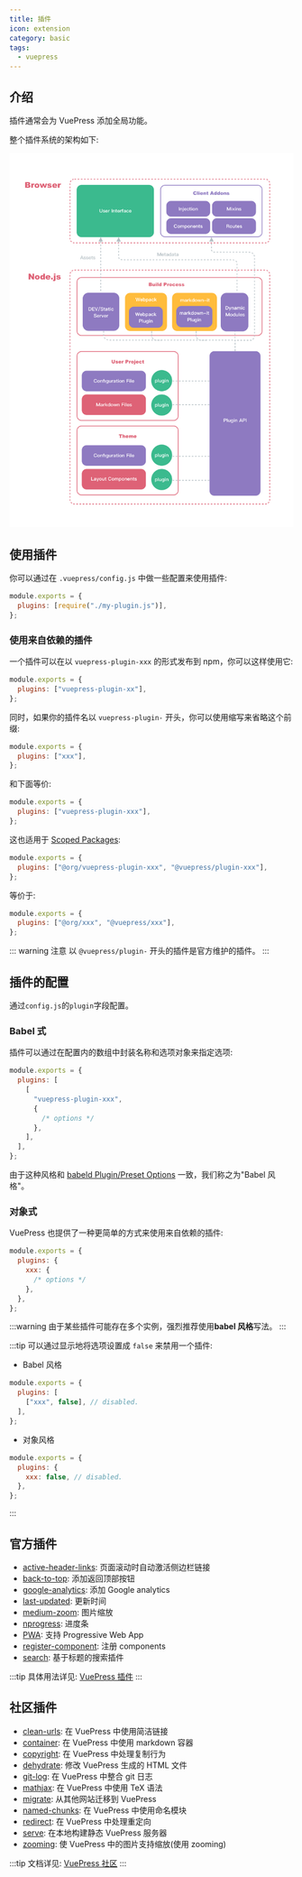 ```yaml
---
title: 插件
icon: extension
category: basic
tags:
  - vuepress
---
```


## 介绍

插件通常会为 VuePress 添加全局功能。

整个插件系统的架构如下:

![插件系统架构](./assets/architecture.png)

## 使用插件

你可以通过在 `.vuepress/config.js` 中做一些配置来使用插件:

```js
module.exports = {
  plugins: [require("./my-plugin.js")],
};
```

### 使用来自依赖的插件

一个插件可以在以 `vuepress-plugin-xxx` 的形式发布到 npm，你可以这样使用它:

```js
module.exports = {
  plugins: ["vuepress-plugin-xx"],
};
```

同时，如果你的插件名以 `vuepress-plugin-` 开头，你可以使用缩写来省略这个前缀:

```js
module.exports = {
  plugins: ["xxx"],
};
```

和下面等价:

```js
module.exports = {
  plugins: ["vuepress-plugin-xxx"],
};
```

这也适用于 [Scoped Packages](https://docs.npmjs.com/misc/scope):

```js
module.exports = {
  plugins: ["@org/vuepress-plugin-xxx", "@vuepress/plugin-xxx"],
};
```

等价于:

```js
module.exports = {
  plugins: ["@org/xxx", "@vuepress/xxx"],
};
```

::: warning 注意
以 `@vuepress/plugin-` 开头的插件是官方维护的插件。
:::

## 插件的配置

通过`config.js`的`plugin`字段配置。

### Babel 式

插件可以通过在配置内的数组中封装名称和选项对象来指定选项:

```js
module.exports = {
  plugins: [
    [
      "vuepress-plugin-xxx",
      {
        /* options */
      },
    ],
  ],
};
```

由于这种风格和 [babeld Plugin/Preset Options](https://babeljs.io/docs/en/plugins#plugin-preset-options) 一致，我们称之为"Babel 风格"。

### 对象式

VuePress 也提供了一种更简单的方式来使用来自依赖的插件:

```js
module.exports = {
  plugins: {
    xxx: {
      /* options */
    },
  },
};
```

:::warning
由于某些插件可能存在多个实例，强烈推荐使用**babel 风格**写法。
:::

:::tip
可以通过显示地将选项设置成 `false` 来禁用一个插件:

- Babel 风格

```js
module.exports = {
  plugins: [
    ["xxx", false], // disabled.
  ],
};
```

- 对象风格

```js
module.exports = {
  plugins: {
    xxx: false, // disabled.
  },
};
```

:::

## 官方插件

- [active-header-links](https://v1.vuepress.vuejs.org/zh/plugin/official/plugin-active-header-links.html): 页面滚动时自动激活侧边栏链接
- [back-to-top](https://v1.vuepress.vuejs.org/zh/plugin/official/plugin-back-to-top.html): 添加返回顶部按钮
- [google-analytics](https://v1.vuepress.vuejs.org/zh/plugin/official/plugin-google-analytics.html): 添加 Google analytics
- [last-updated](https://v1.vuepress.vuejs.org/zh/plugin/official/plugin-last-updated.html): 更新时间
- [medium-zoom](https://v1.vuepress.vuejs.org/zh/plugin/official/plugin-medium-zoom.html): 图片缩放
- [nprogress](https://v1.vuepress.vuejs.org/zh/plugin/official/plugin-nprogress.html): 进度条
- [PWA](https://v1.vuepress.vuejs.org/zh/plugin/official/plugin-pwa.html): 支持 Progressive Web App
- [register-component](https://v1.vuepress.vuejs.org/zh/plugin/official/plugin-register-components.html): 注册 components
- [search](https://v1.vuepress.vuejs.org/zh/plugin/official/plugin-search.html): 基于标题的搜索插件

:::tip
具体用法详见: [VuePress 插件](https://v1.vuepress.vuejs.org/zh/plugin/)
:::

## 社区插件

- [clean-urls](https://vuepress.github.io/zh/plugins/clean-urls.html): 在 VuePress 中使用简洁链接
- [container](https://vuepress.github.io/zh/plugins/container.html): 在 VuePress 中使用 markdown 容器
- [copyright](https://vuepress.github.io/zh/plugins/copyright.html): 在 VuePress 中处理复制行为
- [dehydrate](https://vuepress.github.io/zh/plugins/dehydrate.html): 修改 VuePress 生成的 HTML 文件
- [git-log](https://vuepress.github.io/zh/plugins/git-log.html): 在 VuePress 中整合 git 日志
- [mathjax](https://vuepress.github.io/zh/plugins/mathjax.html): 在 VuePress 中使用 TeX 语法
- [migrate](https://vuepress.github.io/zh/plugins/migrate.html): 从其他网站迁移到 VuePress
- [named-chunks](https://vuepress.github.io/zh/plugins/named-chunks.html): 在 VuePress 中使用命名模块
- [redirect](https://vuepress.github.io/zh/plugins/redirect.html): 在 VuePress 中处理重定向
- [serve](https://vuepress.github.io/zh/plugins/serve.html): 在本地构建静态 VuePress 服务器
- [zooming](https://vuepress.github.io/zh/plugins/zooming.html): 使 VuePress 中的图片支持缩放(使用 zooming)

:::tip
文档详见: [VuePress 社区](https://vuepress.github.io/zh/)
:::
